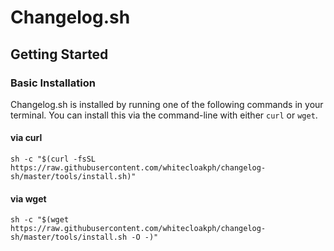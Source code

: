 # Changelog.sh

## Getting Started

### Basic Installation

Changelog.sh is installed by running one of the following commands in your terminal. You can install this via the command-line with either `curl` or `wget`.

#### via curl

```shell
sh -c "$(curl -fsSL https://raw.githubusercontent.com/whitecloakph/changelog-sh/master/tools/install.sh)"
```

#### via wget

```shell
sh -c "$(wget https://raw.githubusercontent.com/whitecloakph/changelog-sh/master/tools/install.sh -O -)"
```
